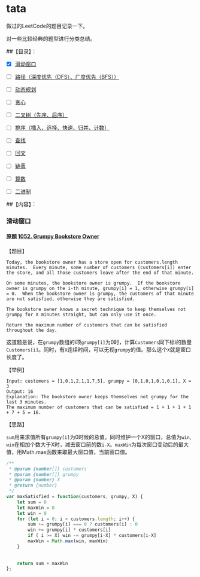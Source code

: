 # tata
做过的LeetCode的题目记录一下。

对一些比较经典的题型进行分类总结。

##【目录】：

- [x] <a href='#sliding-window'>滑动窗口</a>
- [ ] <a href='#wait'>路径（深度优先（DFS）、广度优先（BFS））</a>
- [ ] <a href='#wait'>动态规划</a>
- [ ] <a href='#wait'>贪心</a>
- [ ] <a href='#wait'>二叉树（先序、后序）</a>
- [ ] <a href='#wait'>排序（插入、选择、快速、归并、计数）</a>
- [ ] <a href='#wait'>查找</a>
- [ ] <a href='#wait'>回文</a>
- [ ] <a href='#wait'>链表</a>
- [ ] <a href='#wait'>算数</a>
- [ ] <a href='#wait'>二进制</a>




##【内容】：

### <a name='#sliding-window'>滑动窗口</a>

#### 原题 [1052. Grumpy Bookstore Owner](https://leetcode.com/problems/grumpy-bookstore-owner/)

【题目】
```
Today, the bookstore owner has a store open for customers.length minutes.  Every minute, some number of customers (customers[i]) enter the store, and all those customers leave after the end of that minute.

On some minutes, the bookstore owner is grumpy.  If the bookstore owner is grumpy on the i-th minute, grumpy[i] = 1, otherwise grumpy[i] = 0.  When the bookstore owner is grumpy, the customers of that minute are not satisfied, otherwise they are satisfied.

The bookstore owner knows a secret technique to keep themselves not grumpy for X minutes straight, but can only use it once.

Return the maximum number of customers that can be satisfied throughout the day.

```

这道题是说，在`grumpy`数组的i项`grumpy[i]`为0时，计算`Customers`同下标i的数量`Customers[i]`。同时，有`X`连续时间，可以无视`grumpy`的值。那么这个`X`就是窗口长度了。

【举例】
```
Input: customers = [1,0,1,2,1,1,7,5], grumpy = [0,1,0,1,0,1,0,1], X = 3
Output: 16
Explanation: The bookstore owner keeps themselves not grumpy for the last 3 minutes. 
The maximum number of customers that can be satisfied = 1 + 1 + 1 + 1 + 7 + 5 = 16.
```

【思路】

`sum`用来求值所有`grumpy[i]`为0时候的总值。同时维护一个X的窗口，总值为`win`, `win`在相加个数大于X时，减去窗口前的数`i-X`。`maxWin`为每次窗口变动后的最大值，用Math.max函数来取最大窗口值，当前窗口值。  

```js
/**
 * @param {number[]} customers
 * @param {number[]} grumpy
 * @param {number} X
 * @return {number}
 */
var maxSatisfied = function(customers, grumpy, X) {
    let sum = 0
    let maxWin = 0
    let win = 0
    for (let i = 0; i < customers.length; i++) {
        sum += grumpy[i] === 0 ? customers[i] : 0
        win += grumpy[i] * customers[i]
        if ( i >= X) win -= grumpy[i-X] * customers[i-X]
        maxWin = Math.max(win, maxWin)
    }
    
    
    return sum + maxWin
};
```

